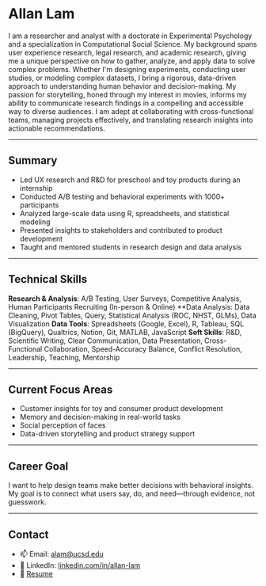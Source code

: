 # Allan Lam

I am a researcher and analyst with a doctorate in Experimental Psychology and a specialization in Computational Social Science. My background spans user experience research, legal research, and academic research, giving me a unique perspective on how to gather, analyze, and apply data to solve complex problems. Whether I'm designing experiments, conducting user studies, or modeling complex datasets, I bring a rigorous, data-driven approach to understanding human behavior and decision-making. My passion for storytelling, honed through my interest in movies, informs my ability to communicate research findings in a compelling and accessible way to diverse audiences. I am adept at collaborating with cross-functional teams, managing projects effectively, and translating research insights into actionable recommendations.

---

## Summary

- Led UX research and R&D for preschool and toy products during an internship  
- Conducted A/B testing and behavioral experiments with 1000+ participants  
- Analyzed large-scale data using R, spreadsheets, and statistical modeling  
- Presented insights to stakeholders and contributed to product development  
- Taught and mentored students in research design and data analysis  

---

## Technical Skills

**Research & Analysis**: A/B Testing, User Surveys, Competitive Analysis, Human Participants Recruiting (In-person & Online)
**Data Analysis: Data Cleaning, Pivot Tables, Query, Statistical Analysis (ROC, NHST, GLMs), Data Visualization 
**Data Tools**: Spreadsheets (Google, Excel), R, Tableau, SQL (BigQuery), Qualtrics, Notion, Git, MATLAB, JavaScript
**Soft Skills**: R&D, Scientific Writing, Clear Communication, Data Presentation, Cross-Functional Collaboration, Speed-Accuracy Balance, Conflict Resolution, Leadership, Teaching, Mentorship

---

## Current Focus Areas

- Customer insights for toy and consumer product development  
- Memory and decision-making in real-world tasks
- Social perception of faces
- Data-driven storytelling and product strategy support  

---

## Career Goal

I want to help design teams make better decisions with behavioral insights. My goal is to connect what users say, do, and need—through evidence, not guesswork.

---

## Contact

- 📫 Email: [alam@ucsd.edu](mailto:alam@ucsd.edu)  
- 🔗 LinkedIn: [linkedin.com/in/allan-lam](https://www.linkedin.com/in/allan-lam/)  
- 📄 [Resume](./Allan_Lam_Resume.pdf)
